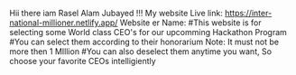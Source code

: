 Hii there iam Rasel Alam Jubayed !!!
My website Live link: https://inter-national-millioner.netlify.app/ Website er Name: #This website is for selecting some World class CEO's for our upcomming Hackathon Program #You can select them according to their honorarium Note: It must not be more then 1 MIllion #You can also deselect them anytime you want, So choose your favorite CEOs intelligiently
